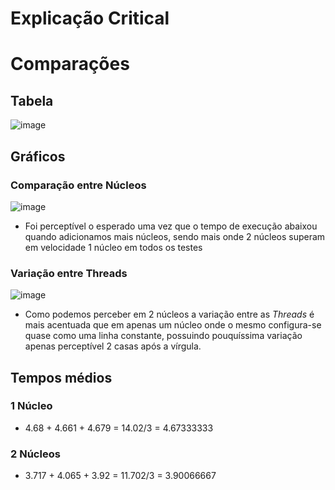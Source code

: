 # Explicação Critical

# Comparações

## Tabela
![image](https://user-images.githubusercontent.com/80297158/200956233-4131a348-4b94-4210-838e-318422aab812.png)

## Gráficos

### Comparação entre Núcleos 
![image](https://user-images.githubusercontent.com/80297158/200955950-8567d483-8365-48d7-920a-568bef8ab408.png)
- Foi perceptível o esperado uma vez que o tempo de execução abaixou quando adicionamos mais núcleos, sendo mais onde 2 núcleos superam em velocidade 1 núcleo em todos os testes
### Variação entre Threads 
![image](https://user-images.githubusercontent.com/80297158/200956162-49a8f750-a7d6-401e-920b-a3f830073b8a.png)

- Como podemos perceber em 2 núcleos a variação entre as _Threads_ é mais acentuada que em apenas um núcleo onde o mesmo configura-se quase como uma linha constante, possuindo pouquíssima variação apenas perceptível 2 casas após a vírgula.

## Tempos médios 

### 1 Núcleo 

- 4.68 +
4.661 + 
4.679 = 14.02/3 = 4.67333333

### 2 Núcleos

- 3.717 +
4.065 +
3.92 = 11.702/3 = 3.90066667
